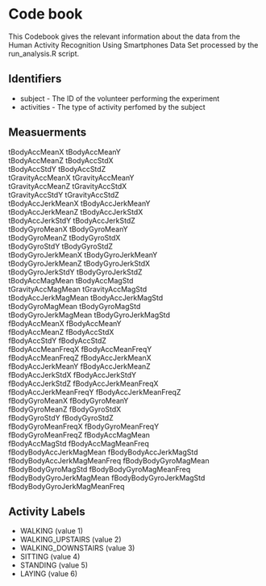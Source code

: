 # Code book

This Codebook gives the relevant information about the data from the Human Activity Recognition Using Smartphones Data Set processed by the run_analysis.R script.

## Identifiers

* subject - The ID of the volunteer performing the experiment
* activities - The type of activity perfomed by the subject

## Measuerments

tBodyAccMeanX                              tBodyAccMeanY               
tBodyAccMeanZ                tBodyAccStdX                
tBodyAccStdY                 tBodyAccStdZ                
tGravityAccMeanX             tGravityAccMeanY            
tGravityAccMeanZ             tGravityAccStdX             
tGravityAccStdY              tGravityAccStdZ             
tBodyAccJerkMeanX            tBodyAccJerkMeanY           
tBodyAccJerkMeanZ            tBodyAccJerkStdX            
tBodyAccJerkStdY             tBodyAccJerkStdZ            
tBodyGyroMeanX               tBodyGyroMeanY              
tBodyGyroMeanZ               tBodyGyroStdX               
tBodyGyroStdY                tBodyGyroStdZ               
tBodyGyroJerkMeanX           tBodyGyroJerkMeanY          
tBodyGyroJerkMeanZ           tBodyGyroJerkStdX           
tBodyGyroJerkStdY            tBodyGyroJerkStdZ           
tBodyAccMagMean              tBodyAccMagStd              
tGravityAccMagMean           tGravityAccMagStd           
tBodyAccJerkMagMean          tBodyAccJerkMagStd          
tBodyGyroMagMean             tBodyGyroMagStd             
tBodyGyroJerkMagMean         tBodyGyroJerkMagStd         
fBodyAccMeanX                fBodyAccMeanY               
fBodyAccMeanZ                fBodyAccStdX                
fBodyAccStdY                 fBodyAccStdZ                
fBodyAccMeanFreqX            fBodyAccMeanFreqY           
fBodyAccMeanFreqZ            fBodyAccJerkMeanX           
fBodyAccJerkMeanY            fBodyAccJerkMeanZ           
fBodyAccJerkStdX             fBodyAccJerkStdY            
fBodyAccJerkStdZ             fBodyAccJerkMeanFreqX       
fBodyAccJerkMeanFreqY        fBodyAccJerkMeanFreqZ       
fBodyGyroMeanX               fBodyGyroMeanY              
fBodyGyroMeanZ               fBodyGyroStdX               
fBodyGyroStdY                fBodyGyroStdZ               
fBodyGyroMeanFreqX           fBodyGyroMeanFreqY          
fBodyGyroMeanFreqZ           fBodyAccMagMean             
fBodyAccMagStd               fBodyAccMagMeanFreq         
fBodyBodyAccJerkMagMean      fBodyBodyAccJerkMagStd      
fBodyBodyAccJerkMagMeanFreq  fBodyBodyGyroMagMean        
fBodyBodyGyroMagStd          fBodyBodyGyroMagMeanFreq    
fBodyBodyGyroJerkMagMean     fBodyBodyGyroJerkMagStd     
fBodyBodyGyroJerkMagMeanFreq

## Activity Labels

* WALKING (value 1)
* WALKING_UPSTAIRS (value 2)
* WALKING_DOWNSTAIRS (value 3)
* SITTING (value 4)
* STANDING (value 5)
* LAYING (value 6)

